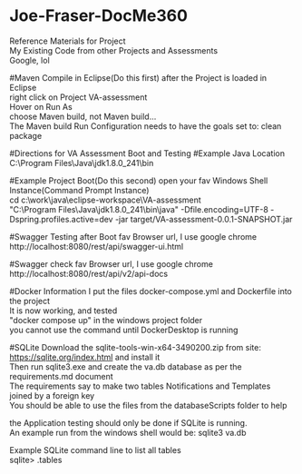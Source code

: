 # Joe-Fraser-DocMe360

Reference Materials for Project<br/>
My Existing Code from other Projects and Assessments<br/>
Google, lol

#Maven Compile in Eclipse(Do this first)
after the Project is loaded in Eclipse<br/>
right click on Project VA-assessment<br>
Hover on Run As<br/>
choose Maven build, not Maven build...<br>
The Maven build Run Configuration needs to have the goals set to: clean package


#Directions for VA Assessment Boot and Testing
#Example Java Location
C:\Program Files\Java\jdk1.8.0_241\bin


#Example Project Boot(Do this second)
open your fav Windows Shell Instance(Command Prompt Instance)<br/>
cd c:\work\java\eclipse-workspace\VA-assessment<br/>
"C:\Program Files\Java\jdk1.8.0_241\bin\java" -Dfile.encoding=UTF-8 -Dspring.profiles.active=dev -jar target/VA-assessment-0.0.1-SNAPSHOT.jar


#Swagger Testing after Boot
fav Browser url, I use google chrome<br/>
http://localhost:8080/rest/api/swagger-ui.html

#Swagger check
fav Browser url, I use google chrome<br/>
http://localhost:8080/rest/api/v2/api-docs

#Docker Information
I put the files docker-compose.yml and Dockerfile into the project<br/>
It is now working, and tested<br/>
"docker compose up" in the windows project folder<br/>
you cannot use the command until DockerDesktop is running

#SQLite 
Download the sqlite-tools-win-x64-3490200.zip from site: https://sqlite.org/index.html and install it<br/>
Then run sqlite3.exe and create the va.db database as per the requirements.md document<br/>
The requirements say to make two tables Notifications and Templates joined by a foreign key<br/>
You should be able to use the files from the databaseScripts folder to help<br/>

the Application testing should only be done if SQLite is running.<br/>
An example run from the windows shell would be:  sqlite3 va.db<br/>

Example SQLite command line to list all tables<br/>
sqlite> .tables <br/>



